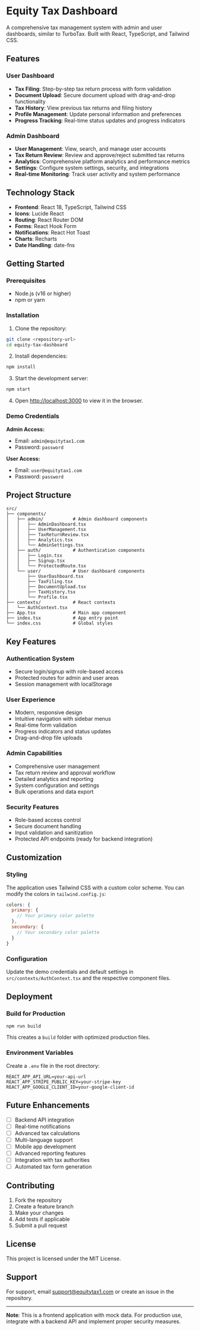 # Equity Tax Dashboard

A comprehensive tax management system with admin and user dashboards, similar to TurboTax. Built with React, TypeScript, and Tailwind CSS.

## Features

### User Dashboard
- **Tax Filing**: Step-by-step tax return process with form validation
- **Document Upload**: Secure document upload with drag-and-drop functionality
- **Tax History**: View previous tax returns and filing history
- **Profile Management**: Update personal information and preferences
- **Progress Tracking**: Real-time status updates and progress indicators

### Admin Dashboard
- **User Management**: View, search, and manage user accounts
- **Tax Return Review**: Review and approve/reject submitted tax returns
- **Analytics**: Comprehensive platform analytics and performance metrics
- **Settings**: Configure system settings, security, and integrations
- **Real-time Monitoring**: Track user activity and system performance

## Technology Stack

- **Frontend**: React 18, TypeScript, Tailwind CSS
- **Icons**: Lucide React
- **Routing**: React Router DOM
- **Forms**: React Hook Form
- **Notifications**: React Hot Toast
- **Charts**: Recharts
- **Date Handling**: date-fns

## Getting Started

### Prerequisites
- Node.js (v16 or higher)
- npm or yarn

### Installation

1. Clone the repository:
```bash
git clone <repository-url>
cd equity-tax-dashboard
```

2. Install dependencies:
```bash
npm install
```

3. Start the development server:
```bash
npm start
```

4. Open [http://localhost:3000](http://localhost:3000) to view it in the browser.

### Demo Credentials

**Admin Access:**
- Email: `admin@equitytax1.com`
- Password: `password`

**User Access:**
- Email: `user@equitytax1.com`
- Password: `password`

## Project Structure

```
src/
├── components/
│   ├── admin/           # Admin dashboard components
│   │   ├── AdminDashboard.tsx
│   │   ├── UserManagement.tsx
│   │   ├── TaxReturnReview.tsx
│   │   ├── Analytics.tsx
│   │   └── AdminSettings.tsx
│   ├── auth/            # Authentication components
│   │   ├── Login.tsx
│   │   ├── Signup.tsx
│   │   └── ProtectedRoute.tsx
│   └── user/            # User dashboard components
│       ├── UserDashboard.tsx
│       ├── TaxFiling.tsx
│       ├── DocumentUpload.tsx
│       ├── TaxHistory.tsx
│       └── Profile.tsx
├── contexts/            # React contexts
│   └── AuthContext.tsx
├── App.tsx              # Main app component
├── index.tsx            # App entry point
└── index.css            # Global styles
```

## Key Features

### Authentication System
- Secure login/signup with role-based access
- Protected routes for admin and user areas
- Session management with localStorage

### User Experience
- Modern, responsive design
- Intuitive navigation with sidebar menus
- Real-time form validation
- Progress indicators and status updates
- Drag-and-drop file uploads

### Admin Capabilities
- Comprehensive user management
- Tax return review and approval workflow
- Detailed analytics and reporting
- System configuration and settings
- Bulk operations and data export

### Security Features
- Role-based access control
- Secure document handling
- Input validation and sanitization
- Protected API endpoints (ready for backend integration)

## Customization

### Styling
The application uses Tailwind CSS with a custom color scheme. You can modify the colors in `tailwind.config.js`:

```javascript
colors: {
  primary: {
    // Your primary color palette
  },
  secondary: {
    // Your secondary color palette
  }
}
```

### Configuration
Update the demo credentials and default settings in `src/contexts/AuthContext.tsx` and the respective component files.

## Deployment

### Build for Production
```bash
npm run build
```

This creates a `build` folder with optimized production files.

### Environment Variables
Create a `.env` file in the root directory:

```env
REACT_APP_API_URL=your-api-url
REACT_APP_STRIPE_PUBLIC_KEY=your-stripe-key
REACT_APP_GOOGLE_CLIENT_ID=your-google-client-id
```

## Future Enhancements

- [ ] Backend API integration
- [ ] Real-time notifications
- [ ] Advanced tax calculations
- [ ] Multi-language support
- [ ] Mobile app development
- [ ] Advanced reporting features
- [ ] Integration with tax authorities
- [ ] Automated tax form generation

## Contributing

1. Fork the repository
2. Create a feature branch
3. Make your changes
4. Add tests if applicable
5. Submit a pull request

## License

This project is licensed under the MIT License.

## Support

For support, email support@equitytax1.com or create an issue in the repository.

---

**Note**: This is a frontend application with mock data. For production use, integrate with a backend API and implement proper security measures.
